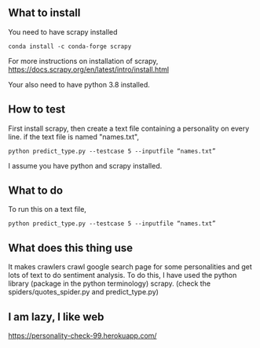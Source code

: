## What to install
You need to have scrapy installed
```
conda install -c conda-forge scrapy
```
For more instructions on installation of scrapy,
https://docs.scrapy.org/en/latest/intro/install.html

Your also need to have python 3.8 installed.
## How to test
First install scrapy, then create a text file containing a personality on every line.
if the text file is named "names.txt",
```
python predict_type.py --testcase 5 --inputfile “names.txt”
```
I assume you have python and scrapy installed.
## What to do
To run this on a text file,
```
python predict_type.py --testcase 5 --inputfile “names.txt”
```
## What does this thing use
It makes crawlers crawl google search page for some personalities and get lots of text to do sentiment analysis.
To do this, I have used the python library (package in the python terminology) scrapy. (check the spiders/quotes_spider.py and predict_type.py)

## I am lazy, I like web
https://personality-check-99.herokuapp.com/
